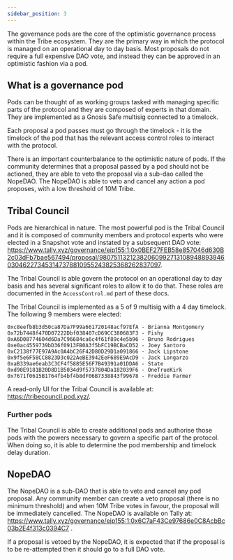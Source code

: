 ```yaml
---
sidebar_position: 3
---
```


The governance pods are the core of the optimistic governance process within the Tribe ecosystem. They are the primary way in which the protocol is managed on an operational day to day basis. Most proposals do not require a full expensive DAO vote, and instead they can be approved in an optimistic fashion via a pod.

## What is a governance pod
Pods can be thought of as working groups tasked with managing specific parts of the protocol and they are composed of experts in that domain. They are implemented as a Gnosis Safe multisig connected to a timelock. 

Each proposal a pod passes must go through the timelock - it is the timelock of the pod that has the relevant access control roles to interact with the protocol. 

There is an important counterbalance to the optimistic nature of pods. If the community determines that a proposal passed by a pod should not be actioned, they are able to veto the proposal via a sub-dao called the NopeDAO. The NopeDAO is able to veto and cancel any action a pod proposes, with a low threshold of 10M Tribe. 

## Tribal Council
Pods are hierarchical in nature. The most powerful pod is the Tribal Council and it is composed of community members and protocol experts who were elected in a Snapshot vote and instated by a subsequent DAO vote: https://www.tally.xyz/governance/eip155:1:0x0BEF27FEB58e857046d630B2c03dFb7bae567494/proposal/98075113212382060992713108948893946030462273453147378810955243825368262837097. 

The Tribal Council is able govern the protocol on an operational day to day basis and has several significant roles to allow it to do that. These roles are documented in the `AccessControl.md` part of these docs. 

The Tribal Council is implemented as a 5 of 9 multisig with a 4 day timelock. The following 9 members were elected:

```
0xc8eefb8b3d50ca87Da7F99a661720148acf97EfA - Brianna Montgomery
0x72b7448f470D07222Dbf038407cD69CC380683F3 - Fishy 
0xA6D08774604d6Da7C96684ca6c4f61f89c4e5b96 - Bruno Rodrigues 
0xe0ac4559739bD36f0913FB0A3f5bFC19BCBaCD52 - Joey Santoro
0xC2138f77E97A9Ac0A4bC26F42D80D29D1a091866 - Jack Lipstone
0x9f5e6F58CC8823D3c022AeBE3942EeF689E9AcD9 - Jack Longarzo 
0xaB339ae6eab3C3CF4f5885E56F7B49391a01DDA6 - State
0xd90E9181B20D8D1B5034d9f5737804Da182039F6 - OneTrueKirk 
0x7671f0615B1764fb4bf4b8dF06B7338843f99678 - Freddie Farmer
```

A read-only UI for the Tribal Council is available at: https://tribecouncil.pod.xyz/.

### Further pods
The Tribal Council is able to create additional pods and authorise those pods with the powers necessary to govern a specific part of the protocol. When doing so, it is able to determine the pod membership and timelock delay duration.

## NopeDAO
The NopeDAO is a sub-DAO that is able to veto and cancel any pod proposal. Any community member can create a veto proposal (there is no minimum threshold) and when 10M Tribe votes in favour, the proposal will be immediately cancelled. The NopeDAO is available on Tally at: https://www.tally.xyz/governance/eip155:1:0x6C7aF43Ce97686e0C8AcbBc03b2E4f313c0394C7 .

If a proposal is vetoed by the NopeDAO, it is expected that if the proposal is to be re-attempted then it should go to a full DAO vote.

